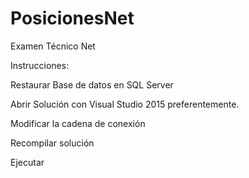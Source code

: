 # PosicionesNet
Examen Técnico Net

Instrucciones: 

Restaurar Base de datos en SQL Server

Abrir Solución con Visual Studio 2015 preferentemente.

Modificar la cadena de conexión

Recompilar solución

Ejecutar
